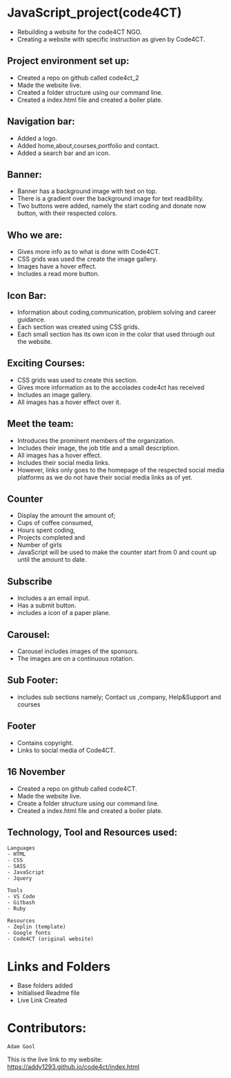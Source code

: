 # JavaScript_project(code4CT)

- Rebuilding a website for the code4CT NGO.
- Creating a website with specific  instruction as given by Code4CT.

## Project environment set up:
- Created a repo on github called code4ct_2
- Made the website live.
- Created a folder structure using our command
 line.
- Created a index.html file and created a boiler plate.

## Navigation bar:
- Added a logo.
- Added home,about,courses,portfolio and contact.
- Added a search bar and an icon.

## Banner:
- Banner has a background image with text on top.
- There is a gradient over the background image  for text readibility.
- Two buttons were added, namely the start coding and donate now button, with their respected colors.

## Who we are:
- Gives more info as to what is done with Code4CT.
- CSS grids was used the create the image gallery.
- Images have a hover effect.
- Includes a read more button.

## Icon Bar:
- Information about coding,communication, problem solving and career guidance.
- Each section was created using CSS grids.
- Each small section has its own icon in the color that used through out the website.

## Exciting Courses:
- CSS grids was used to create this section.
- Gives more information as to the accolades code4ct has received
- Includes an image gallery.
- All images has a hover effect over it.

## Meet the team:
- Introduces the prominent members of the organization.
- Includes their image, the job title and a small description.
- All images has a hover effect.
- Includes their social media links.
- However, links only goes to the homepage of the respected social media platforms as we do not have their social media links as of yet.

## Counter
- Display the amount the amount of;
- Cups of coffee consumed,
- Hours spent coding,
- Projects completed and
- Number of girls
- JavaScript will be used to make the counter start from 0 and count up until the amount to date.

## Subscribe
- Includes a an email input.
- Has a submit button.
- includes a icon of a paper plane.

## Carousel:
- Carousel includes images of the sponsors.
- The images are on a continuous rotation.

## Sub Footer:
- includes sub sections namely; Contact us ,company, Help&Support and courses

## Footer
- Contains copyright.
- Links to social media of Code4CT.

## 16 November

- Created a repo on github called code4CT.
- Made the website live.
- Create a folder structure using our command line.
- Created a index.html file and created a boiler plate.

## Technology, Tool and Resources used:

```
Languages
- HTML
- CSS
- SASS
- JavaScript
- Jquery

```

```
Tools
- VS Code
- Gitbash
- Ruby

```

```
Resources
- Zeplin (template)
- Google fonts
- Code4CT (original website)

````

# Links and Folders
- Base folders added
- Initialised Readme file
- Live Link Created

# Contributors:
    Adam Gool


This is the live link to my website: https://addy1293.github.io/code4ct/index.html